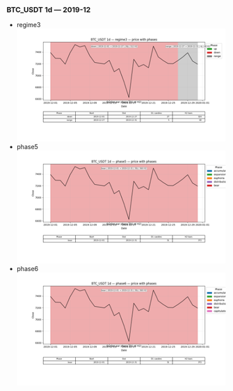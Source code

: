 ### BTC_USDT 1d — 2019-12

- regime3
![BTC_USDT_1d_regime3_2019-12_phase_price.png](outputs/fourier/phase_monthly/BTC_USDT/1d/2019/2019-12/BTC_USDT_1d_regime3_2019-12_phase_price.png)
- phase5
![BTC_USDT_1d_phase5_2019-12_phase_price.png](outputs/fourier/phase_monthly/BTC_USDT/1d/2019/2019-12/BTC_USDT_1d_phase5_2019-12_phase_price.png)
- phase6
![BTC_USDT_1d_phase6_2019-12_phase_price.png](outputs/fourier/phase_monthly/BTC_USDT/1d/2019/2019-12/BTC_USDT_1d_phase6_2019-12_phase_price.png)